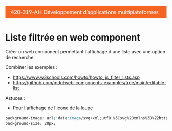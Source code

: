 ![entete](../../header-dmp.png)

# Liste filtrée en web component

Créer un web component permettant l'affichage d'une liste avec une option de recherche.

Combiner les exemples :
- https://www.w3schools.com/howto/howto_js_filter_lists.asp
- https://github.com/mdn/web-components-examples/tree/main/editable-list


Astuces :
- Pour l'affichage de l'icone de la loupe
~~~css
background-image: url('data:image/svg+xml;utf8,%3Csvg%20xmlns%3D%22http%3A%2F%2Fwww.w3.org%2F2000%2Fsvg%22%20class%3D%22ionicon%22%20viewBox%3D%220%200%20512%20512%22%3E%3Cpath%20d%3D%22M221.09%2064a157.09%20157.09%200%2010157.09%20157.09A157.1%20157.1%200%2000221.09%2064z%22%20fill%3D%22none%22%20stroke%3D%22currentColor%22%20stroke-miterlimit%3D%2210%22%20stroke-width%3D%2232%22%2F%3E%3Cpath%20fill%3D%22none%22%20stroke%3D%22currentColor%22%20stroke-linecap%3D%22round%22%20stroke-miterlimit%3D%2210%22%20stroke-width%3D%2232%22%20d%3D%22M338.29%20338.29L448%20448%22%2F%3E%3C%2Fsvg%3E');
background-size: 20px;
~~~

